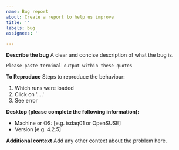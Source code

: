 ```yaml
---
name: Bug report
about: Create a report to help us improve
title: ''
labels: bug
assignees: ''

---
```


**Describe the bug**
A clear and concise description of what the bug is. 

```
Please paste terminal output within these quotes 

```

**To Reproduce**
Steps to reproduce the behaviour:
1. Which runs were loaded
2. Click on '....'
3. See error

**Desktop (please complete the following information):**
 - Machine or OS: [e.g. isdaq01 or OpenSUSE]
 - Version [e.g. 4.2.5]

**Additional context**
Add any other context about the problem here.
